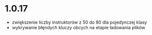 # 1.0.17

- zwiększenie liczby instruktorów z 50 do 80 dla pojedynczej klasy
- wykrywanie błęndych kluczy obcych na etapie ładowania plików
